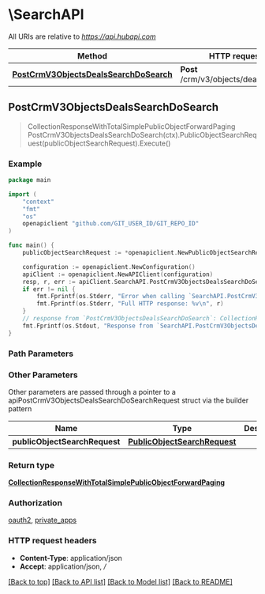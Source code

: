 # \SearchAPI

All URIs are relative to *https://api.hubapi.com*

Method | HTTP request | Description
------------- | ------------- | -------------
[**PostCrmV3ObjectsDealsSearchDoSearch**](SearchAPI.md#PostCrmV3ObjectsDealsSearchDoSearch) | **Post** /crm/v3/objects/deals/search | 



## PostCrmV3ObjectsDealsSearchDoSearch

> CollectionResponseWithTotalSimplePublicObjectForwardPaging PostCrmV3ObjectsDealsSearchDoSearch(ctx).PublicObjectSearchRequest(publicObjectSearchRequest).Execute()



### Example

```go
package main

import (
	"context"
	"fmt"
	"os"
	openapiclient "github.com/GIT_USER_ID/GIT_REPO_ID"
)

func main() {
	publicObjectSearchRequest := *openapiclient.NewPublicObjectSearchRequest() // PublicObjectSearchRequest | 

	configuration := openapiclient.NewConfiguration()
	apiClient := openapiclient.NewAPIClient(configuration)
	resp, r, err := apiClient.SearchAPI.PostCrmV3ObjectsDealsSearchDoSearch(context.Background()).PublicObjectSearchRequest(publicObjectSearchRequest).Execute()
	if err != nil {
		fmt.Fprintf(os.Stderr, "Error when calling `SearchAPI.PostCrmV3ObjectsDealsSearchDoSearch``: %v\n", err)
		fmt.Fprintf(os.Stderr, "Full HTTP response: %v\n", r)
	}
	// response from `PostCrmV3ObjectsDealsSearchDoSearch`: CollectionResponseWithTotalSimplePublicObjectForwardPaging
	fmt.Fprintf(os.Stdout, "Response from `SearchAPI.PostCrmV3ObjectsDealsSearchDoSearch`: %v\n", resp)
}
```

### Path Parameters



### Other Parameters

Other parameters are passed through a pointer to a apiPostCrmV3ObjectsDealsSearchDoSearchRequest struct via the builder pattern


Name | Type | Description  | Notes
------------- | ------------- | ------------- | -------------
 **publicObjectSearchRequest** | [**PublicObjectSearchRequest**](PublicObjectSearchRequest.md) |  | 

### Return type

[**CollectionResponseWithTotalSimplePublicObjectForwardPaging**](CollectionResponseWithTotalSimplePublicObjectForwardPaging.md)

### Authorization

[oauth2](../README.md#oauth2), [private_apps](../README.md#private_apps)

### HTTP request headers

- **Content-Type**: application/json
- **Accept**: application/json, */*

[[Back to top]](#) [[Back to API list]](../README.md#documentation-for-api-endpoints)
[[Back to Model list]](../README.md#documentation-for-models)
[[Back to README]](../README.md)


